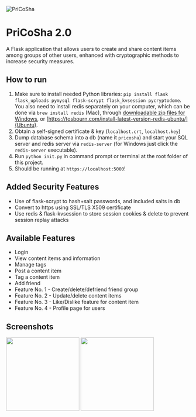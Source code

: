 ![PriCoSha](https://i.gyazo.com/184f69f915334ca8a29d9fb639080be5.png)
# PriCoSha 2.0
A Flask application that allows users to create and share content items among groups of other users, enhanced with cryptographic methods to increase security measures. 

## How to run
1. Make sure to install needed Python libraries: 
    `pip install flask flask_uploads pymysql flask-scrypt flask_kvsession pycryptodome`. You also need to install redis separately on your computer, which can be done via `brew install redis` (Mac), through [downloadable zip files for Windows](https://github.com/dmajkic/redis/downloads), or [https://tosbourn.com/install-latest-version-redis-ubuntu/](Ubuntu).
2. Obtain a self-signed certificate & key (`localhost.crt`, `localhost.key`) 
3. Dump database schema into a db (name it `pricosha`) and start your SQL server and redis server via `redis-server` (for Windows just click the `redis-server` executable).
4. Run `python init.py` in command prompt or terminal at the root folder of this project.
5. Should be running at `https://localhost:5000`!

## Added Security Features
- Use of flask-scrypt to hash+salt passwords, and included salts in db
- Convert to https using SSL/TLS X509 certificate
- Use redis & flask-kvsession to store session cookies & delete to prevent session replay attacks

## Available Features
- Login
- View content items and information
- Manage tags
- Post a content item
- Tag a content item
- Add friend
- Feature No. 1 - Create/delete/defriend friend group
- Feature No. 2 - Update/delete content items
- Feature No. 3 - Like/Dislike feature for content item
- Feature No. 4 - Profile page for users

## Screenshots
<img src="static/createGroup.png" width="200px">    <img src="static/friendspage.png" width="200px">
